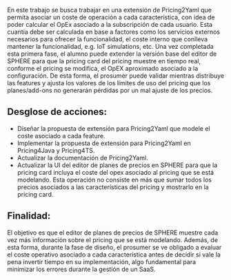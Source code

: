 En este trabajo se busca trabajar en una extensión de Pricing2Yaml que permita asociar un coste de operación a cada característica, con idea de poder calcular el OpEx asociado a la subscripción de cada usuario. Esta cuantía debe ser calculada en base a factores como los servicios externos necesarios para ofrecer la funcionalidad, el coste interno que conlleva mantener la funcionalidad, e.g. IoT simulations, etc. Una vez completada esta primera fase, el alumno puede extender la versión base del editor de SPHERE para que la pricing card del pricing muestre en tiempo real, conforme el pricing se modifica, el OpEX aproximado asociado a la configuración. De esta forma, el prosumer puede validar mientras distribuye las features y ajusta los valores de los límites de uso del pricing que los planes/add-ons no generarán pérdidas por un mal ajuste de los precios.

## Desglose de acciones:

-	Diseñar la propuesta de extensión para Pricing2Yaml que modele el coste asociado a cada feature.
-	Implementar la propuesta de extensión para Pricing2Yaml en Pricing4Java y Pricing4TS.
-	Actualizar la documentación de Pricing2Yaml.
-	Actualizar la UI del editor de planes de precios en SPHERE para que la pricing card incluya el coste del opex asociado al pricing que se está modelando. Esta operación no consiste en más que sumar todos los precios asociados a las características del pricing y mostrarlo en la pricing card.

## Finalidad:

El objetivo es que el editor de planes de precios de SPHERE muestre cada vez más información sobre el pricing que se está modelando. Además, de esta forma, durante la fase de diseño, el prosumer se ve obligado a evaluar el coste operativo asociado a cada característica antes de decidir si vale la pena invertir tiempo en su implementación, algo fundamental para minimizar los errores durante la gestión de un SaaS.
